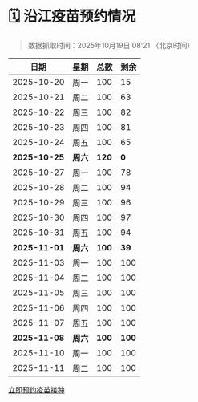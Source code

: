 # 🗓️ 沿江疫苗预约情况

> 数据抓取时间：2025年10月19日 08:21 （北京时间）

| 日期 | 星期 | 总数 | 剩余 |
|------|------|------|------|
| 2025-10-20 | 周一 | 100 | 15 |
| 2025-10-21 | 周二 | 100 | 63 |
| 2025-10-22 | 周三 | 100 | 82 |
| 2025-10-23 | 周四 | 100 | 81 |
| 2025-10-24 | 周五 | 100 | 65 |
| **2025-10-25** | **周六** | **120** | **0** |
| 2025-10-27 | 周一 | 100 | 78 |
| 2025-10-28 | 周二 | 100 | 94 |
| 2025-10-29 | 周三 | 100 | 96 |
| 2025-10-30 | 周四 | 100 | 97 |
| 2025-10-31 | 周五 | 100 | 94 |
| **2025-11-01** | **周六** | **100** | **39** |
| 2025-11-03 | 周一 | 100 | 100 |
| 2025-11-04 | 周二 | 100 | 100 |
| 2025-11-05 | 周三 | 100 | 100 |
| 2025-11-06 | 周四 | 100 | 100 |
| 2025-11-07 | 周五 | 100 | 100 |
| **2025-11-08** | **周六** | **100** | **100** |
| 2025-11-10 | 周一 | 100 | 100 |
| 2025-11-11 | 周二 | 100 | 100 |


<div class="button-container">
<a class="btn" href="http://yfzweb.ishequ.net/#/login" target="_blank">立即预约疫苗接种</a>
</div>
